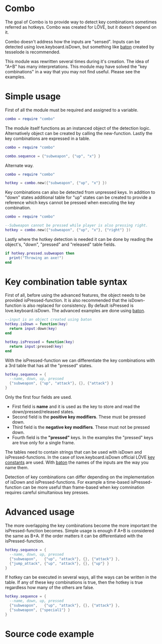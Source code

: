 # Combo
The goal of Combo is to provide way to detect key combinations sometimes referred as hotkeys. Combo was created for LÖVE, but it doesn't depend on it.

Combo doesn't address how the inputs are "sensed". Inputs can be detected using love.keyboard.isDown, but something like [baton](https://github.com/tesselode/baton) created by tesselode is recommended.

This module was rewritten several times during it's creation. The idea of "A+B" has many interpretations. This module may have solved the "key combinations" in a way that you may not find useful. Please see the examples.

# Simple usage
First of all the module must be required and assigned to a variable.

```lua
combo = require "combo"
```
The module itself functions as an instanced object of the detection logic. Alternatively object can be created by calling the new-function. Lastly the key combinations are expressed in a table.

```lua
combo = require "combo"

combo.sequence = {"subweapon", {"up", "x"} }
```

Alternate way.

```lua
combo = require "combo"

hotkey = combo.new({"subweapon", {"up", "x"} })
```

Key combinations can also be detected from unpressed keys. In addition to "down" states additional table for "up" states can be created to provide a reference which keys cannot be pressed when executing the key combination.

```lua
combo = require "combo"

--Subweapon cannot be pressed while player is also pressing right.
hotkey = combo.new({"subweapon", {"up", "x"}, {"right"} })
```

Lastly where the hotkey detection is needed it can be done by reading the object's, "down", "pressed" and "released" table fields.

```lua
if hotkey.pressed.subweapon then
  print("Throwing an axe!")
end
```

# Key combination table syntax
First of all, before using the advanced features, the object needs to be provided isPressed-function.
It is also recommended that the isDown-function is also replaced for consistency. By default isPressed is love.keyboard.isDown. The advanced examples are done using [baton](https://github.com/tesselode/baton).

```lua
--input is an object created using baton
hotkey.isDown = function(key)
  return input:down(key)
end

hotkey.isPressed = function(key)
  return input:pressed(key)
end
```

With the isPressed-function we can differentiate the key combinations with a 3rd table that has all the "pressed" states.

```lua
hotkey.sequence = {
  --name, down, up, pressed
  {"subweapon", {"up", "attack"}, {}, {"attack"} }
}
```

Only the first four fields are used.
* First field is **name** and it is used as the key to store and read the down/pressed/released states.
* Second field is the **positive key modifiers**. These must be pressed down.
* Third field is the **negative key modifiers**. These must not be pressed down.
* Fourth field is the **"pressed"** keys. In the examples the "pressed" keys are true only for a single frame.

The tables need to contain strings that can be used with isDown and isPressed-functions. In the case of love.keyboard.isDown official LÖVE [key constants](https://love2d.org/wiki/KeyConstant) are used. With [baton](https://github.com/tesselode/baton) the names of the inputs are the way you name them.

Detection of key combinations can differ depending on the implementation of isDown and isPressed-functions. For example a time-based isPressed-function can be more useful than frame-based when key comnination requires careful simultanious key presses.

# Advanced usage
The more overlapping the key combinations become the more important the isPressed-function becomes. Simple usage is enough if A+B is considered the same as B+A. If the order matters it can be differentiated with the isPressed-function.

```lua
hotkey.sequence = {
  --name, down, up, pressed
  {"subweapon",   {"up", "attack"}, {}, {"attack"} },
  {"jump_attack", {"up", "attack"}, {}, {"up"} }
}
```

If hotkey can be executed in several ways, all the ways can be written in the table. If any of these key combinations is true, then the hotkey is true regardless how many of the others are false.

```lua
hotkey.sequence = {
  --name, down, up, pressed
  {"subweapon",   {"up", "attack"}, {}, {"attack"} },
  {"subweapon", {"special1"} }
}
```

# Source code example
